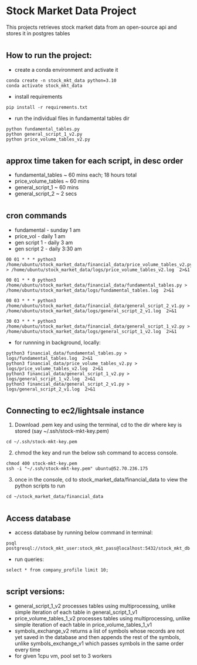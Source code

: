 # Stock Market Data Project

This projects retrieves stock market data from an open-source api and stores it in postgres tables

#
## How to run the project:
* create a conda environment and activate it
```
conda create -n stock_mkt_data python=3.10
conda activate stock_mkt_data
```
* install requirements
```
pip install -r requirements.txt
```
* run the individual files in fundamental tables dir
```
python fundamental_tables.py
python general_script_1_v2.py
python price_volume_tables_v2.py
```

#
## approx time taken for each script, in desc order 
* fundamental_tables ~  60 mins each; 18 hours total
* price_volume_tables ~ 60 mins
* general_script_1 ~ 60 mins
* general_script_2 ~ 2 secs

#
## cron commands
* fundamental - sunday 1 am
* price_vol - daily 1 am
* gen script 1 - daily 3 am
* gen script 2 - daily 3:30 am
```
00 01 * * * python3 /home/ubuntu/stock_market_data/financial_data/price_volume_tables_v2.py > /home/ubuntu/stock_market_data/logs/price_volume_tables_v2.log  2>&1

00 01 * * 0 python3 /home/ubuntu/stock_market_data/financial_data/fundamental_tables.py > /home/ubuntu/stock_market_data/logs/fundamental_tables.log  2>&1

00 03 * * * python3 /home/ubuntu/stock_market_data/financial_data/general_script_2_v1.py > /home/ubuntu/stock_market_data/logs/general_script_2_v1.log  2>&1

30 03 * * * python3 /home/ubuntu/stock_market_data/financial_data/general_script_1_v2.py > /home/ubuntu/stock_market_data/logs/general_script_1_v2.log  2>&1
```
* for runnning in background, locally:
```
python3 financial_data/fundamental_tables.py > logs/fundamental_tables.log  2>&1
python3 financial_data/price_volume_tables_v2.py > logs/price_volume_tables_v2.log  2>&1
python3 financial_data/general_script_1_v2.py > logs/general_script_1_v2.log  2>&1
python3 financial_data/general_script_2_v1.py > logs/general_script_2_v1.log  2>&1
```

#
## Connecting to ec2/lightsale instance
1. Download .pem key and using the terminal, cd to the dir where key is stored (say ~/.ssh/stock-mkt-key.pem)
```
cd ~/.ssh/stock-mkt-key.pem
```
2. chmod the key and run the below ssh command to access console.
```
chmod 400 stock-mkt-key.pem
ssh -i "~/.ssh/stock-mkt-key.pem" ubuntu@52.70.236.175
```
3. once in the console, cd to stock_market_data/financial_data to view the python scripts to run
```
cd ~/stock_market_data/financial_data
```

#
## Access database
* access database by running below command in terminal:
```
psql postgresql://stock_mkt_user:stock_mkt_pass@localhost:5432/stock_mkt_db
```
* run queries:
```
select * from company_profile limit 10;
```

#
## script versions:
* general_script_1_v2 processes tables using multiprocessing, unlike simple iteration of each table in general_script_1_v1
* price_volume_tables_1_v2 processes tables using multiprocessing, unlike simple iteration of each table in price_volume_tables_1_v1
* symbols_exchange_v2 returns a list of symbols whose records are not yet saved in the database and then appends the rest of the symbols, unlike symbols_exchange_v1 which passes symbols in the same order every time
* for given 1cpu vm, pool set to 3 workers
